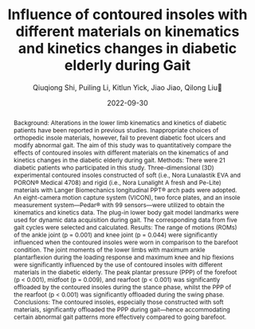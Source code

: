 ---
title: "Influence of contoured insoles with different materials on kinematics and kinetics changes in diabetic elderly during Gait"
author: "Qiuqiong Shi, Puiling Li, Kitlun Yick, Jiao Jiao, Qilong Liu👋"
venue: "International Journal of Environmental Research and Public Health"
date: "2022-09-30"
doi: "https://doi.org/10.3390/ijerph191912502"
abstract: "Background: Alterations in the lower limb kinematics and kinetics of diabetic patients have been reported in previous studies. Inappropriate choices of orthopedic insole materials, however, fail to prevent diabetic foot ulcers and modify abnormal gait. The aim of this study was to quantitatively compare the effects of contoured insoles with different materials on the kinematics of and kinetics changes in the diabetic elderly during gait. Methods: There were 21 diabetic patients who participated in this study. Three-dimensional (3D) experimental contoured insoles constructed of soft (i.e., Nora Lunalastik EVA and PORON® Medical 4708) and rigid (i.e., Nora Lunalight A fresh and Pe-Lite) materials with Langer Biomechanics longitudinal PPT® arch pads were adopted. An eight-camera motion capture system (VICON), two force plates, and an insole measurement system—Pedar® with 99 sensors—were utilized to obtain the kinematics and kinetics data. The plug-in lower body gait model landmarks were used for dynamic data acquisition during gait. The corresponding data from five gait cycles were selected and calculated. Results: The range of motions (ROMs) of the ankle joint (p = 0.001) and knee joint (p = 0.044) were significantly influenced when the contoured insoles were worn in comparison to the barefoot condition. The joint moments of the lower limbs with maximum ankle plantarflexion during the loading response and maximum knee and hip flexions were significantly influenced by the use of contoured insoles with different materials in the diabetic elderly. The peak plantar pressure (PPP) of the forefoot (p < 0.001), midfoot (p = 0.009), and rearfoot (p < 0.001) was significantly offloaded by the contoured insoles during the stance phase, whilst the PPP of the rearfoot (p < 0.001) was significantly offloaded during the swing phase. Conclusions: The contoured insoles, especially those constructed with soft materials, significantly offloaded the PPP during gait—hence accommodating certain abnormal gait patterns more effectively compared to going barefoot."
---